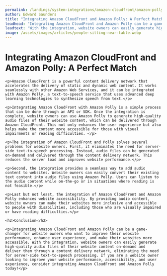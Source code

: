```yaml
---
permalink: /landings/system-integrations/amazon-cloudfront/amazon-polly
author: Edward Saunders
title: "Integrating Amazon CloudFront and Amazon Polly: A Perfect Match"
leadhead: "Integrating Amazon CloudFront and Amazon Polly can be a game-changer for website owners who want to improve their website performance, enhance user experience, and make their websites more accessible"
leadtext: "With the integration, website owners can easily generate high-quality audio files of their website content on-demand and deliver them through a content delivery network, eliminating the need for server-side text-to-speech processing. If you are a website owner looking to improve your website performance, accessibility, and user experience, consider integrating Amazon CloudFront and Amazon Polly today!"
image: /assets/images/articles/people-sitting-near-table.webp
---
```

<div class="arttext">	<h1>Integrating Amazon CloudFront and Amazon Polly: A Perfect Match</h1>
	
	<p>Amazon CloudFront is a powerful content delivery network that accelerates the delivery of static and dynamic web content. It works seamlessly with other Amazon Web Services, and it can be integrated with Amazon Polly, a text-to-speech service that uses advanced deep learning technologies to synthesize speech from text.</p>

	<p>Integrating Amazon CloudFront with Amazon Polly is a simple process that can be done through an API or SDK. Once the integration is complete, website owners can use Amazon Polly to generate high-quality audio files of their website content, which can be delivered through Amazon CloudFront. This not only enhances the user experience but also helps make the content more accessible for those with visual impairments or reading difficulties. </p>

	<p>The integration of Amazon CloudFront and Polly solves several problems for website owners. First, it eliminates the need for server-side text-to-speech processing. Instead, audio files can be generated on-demand and delivered through the content delivery network. This reduces the server load and improves website performance.</p>

	<p>Second, the integration provides a seamless way to add audio content to websites. Website owners can easily convert their existing text content into audio files using Amazon Polly. Users can listen to the audio content while on-the-go or in situations where reading is not feasible.</p>

	<p>Last but not least, the integration of Amazon CloudFront and Amazon Polly enhances website accessibility. By providing audio content, website owners can make their websites more inclusive and accessible to people with disabilities, including those who are visually impaired or have reading difficulties.</p>

	<h2>Conclusion</h2>

	<p>Integrating Amazon CloudFront and Amazon Polly can be a game-changer for website owners who want to improve their website performance, enhance user experience, and make their websites more accessible. With the integration, website owners can easily generate high-quality audio files of their website content on-demand and deliver them through a content delivery network, eliminating the need for server-side text-to-speech processing. If you are a website owner looking to improve your website performance, accessibility, and user experience, consider integrating Amazon CloudFront and Amazon Polly today!</p>
</div>